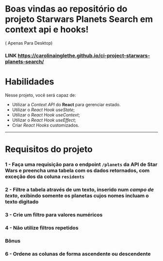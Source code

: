 # Boas vindas ao repositório do projeto Starwars Planets Search em context api e hooks!
 ( Apenas Para Desktop)
### LINK https://carolinainglethe.github.io/ci-project-starwars-planets-search/


# Habilidades

Nesse projeto, você será capaz de:

* Utilizar a _Context API_ do **React** para gerenciar estado.
* Utilizar o _React Hook useState_;
* Utilizar o _React Hook useContext_;
* Utilizar o _React Hook useEffect_;
* Criar _React Hooks_ customizados.

---

# Requisitos do projeto

### 1 - Faça uma requisição para o endpoint `/planets` da API de Star Wars e preencha uma tabela com os dados retornados, com exceção dos da coluna `residents`

### 2 - Filtre a tabela através de um texto, inserido num *campo de texto*, exibindo somente os planetas cujos nomes incluam o texto digitado

### 3 - Crie um filtro para valores numéricos

### 4 - Não utilize filtros repetidos


### Bônus

### 6 - Ordene as colunas de forma ascendente ou descendente


